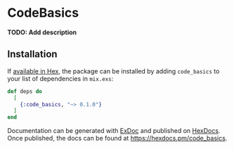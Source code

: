# CodeBasics

**TODO: Add description**

## Installation

If [available in Hex](https://hex.pm/docs/publish), the package can be installed
by adding `code_basics` to your list of dependencies in `mix.exs`:

```elixir
def deps do
  [
    {:code_basics, "~> 0.1.0"}
  ]
end
```

Documentation can be generated with [ExDoc](https://github.com/elixir-lang/ex_doc)
and published on [HexDocs](https://hexdocs.pm). Once published, the docs can
be found at <https://hexdocs.pm/code_basics>.

